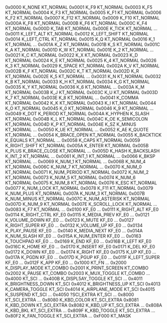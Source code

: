 0x0000 K_NONE 										KT_NORMAL
0x0001 K_F9 											KT_NORMAL
0x0003 K_F5 											KT_NORMAL
0x0004 K_F3 											KT_NORMAL
0x0005 K_F1 											KT_NORMAL
0x0006 K_F2 											KT_NORMAL
0x0007 K_F12 											KT_NORMAL
0x0009 K_F10 											KT_NORMAL
0x000A K_F8 											KT_NORMAL
0x000B K_F6 											KT_NORMAL
0x000C K_F4 											KT_NORMAL
0x000D K_TAB 										  KT_NORMAL
0x000E K_TICK 										KT_NORMAL
...
0x0011 K_LEFT_ALT 								KT_NORMAL
0x0012 K_LEFT_SHIFT 							KT_NORMAL
0x0014 K_LEFT_CTRL 								KT_NORMAL
0x0015 K_Q 												KT_NORMAL
0x0016 K_1 												KT_NORMAL
...
0x001A K_Z 												KT_NORMAL
0x001B K_S 												KT_NORMAL
0x001C K_A 											  KT_NORMAL
0x001D K_W 											  KT_NORMAL
0x001E K_2 												KT_NORMAL
...
0x0021 K_C 												KT_NORMAL
0x0022 K_X 												KT_NORMAL
0x0023 K_D 												KT_NORMAL
0x0024 K_E 												KT_NORMAL
0x0025 K_4 												KT_NORMAL
0x0026 K_3 												KT_NORMAL
0x0029 K_SPACE 									  KT_NORMAL
0x002A K_V 												KT_NORMAL
0x002B K_F 												KT_NORMAL
0x002C K_T 												KT_NORMAL
0x002D K_R 											  KT_NORMAL
0x002E K_5 												KT_NORMAL
...
0x0031 K_N 												KT_NORMAL
0x0032 K_B 												KT_NORMAL
0x0033 K_H 												KT_NORMAL
0x0034 K_G 												KT_NORMAL
0x0035 K_Y 												KT_NORMAL
0x0036 K_6 												KT_NORMAL
...
0x003A K_M 											  KT_NORMAL
0x003B K_J 												KT_NORMAL
0x003C K_U 											  KT_NORMAL
0x003D K_7 												KT_NORMAL
0x003E K_8 												KT_NORMAL
...
0x0041 K_COMMA 									  KT_NORMAL
0x0042 K_K 												KT_NORMAL
0x0043 K_I 												KT_NORMAL
0x0044 K_O 												KT_NORMAL
0x0045 K_0 												KT_NORMAL
0x0046 K_9 												KT_NORMAL
...
0x0049 K_DOT  K_PERIOD						KT_NORMAL
0x004A K_HYPHEN K_SLASH					  KT_NORMAL
0x004B K_L 												KT_NORMAL
0x004C K_OE K_SEMICOLON					  KT_NORMAL
0x004D K_P 											  KT_NORMAL
0x004E K_SZ 	K_MINUS							KT_NORMAL
...
0x0050 K_UE 											KT_NORMAL
...
0x0052 K_AE 			K_QUOTE				  KT_NORMAL
...
0x0054 K_BRACE_OPEN 							KT_NORMAL
0x0055 K_BACKTICK K_EQUALS				KT_NORMAL
...
0x0058 K_CAPS										  KT_NORMAL
0x0059 K_RIGHT_SHIFT							KT_NORMAL
0x005A K_ENTER										KT_NORMAL
0x005B K_PLUS K_BRACE_CLOSE			  KT_NORMAL
...
0x005D K_HASH K_BACKSLASH	K_INT_2	KT_NORMAL
...
0x0061 K_INT_1 										KT_NORMAL
...
0x0066 K_BKSP 										KT_NORMAL
...
0x0069 K_NUM_1 									  KT_NORMAL
...
0x006B K_NUM_4 									  KT_NORMAL
0x006C K_NUM_7 									  KT_NORMAL
...
0x0070 K_NUM_0 									  KT_NORMAL
0x0071 K_NUM_PERIOD 							KT_NORMAL
0x0072 K_NUM_2 									  KT_NORMAL
0x0073 K_NUM_5 									  KT_NORMAL
0x0074 K_NUM_6 									  KT_NORMAL
0x0075 K_NUM_8 									  KT_NORMAL
0x0076 K_ESC											KT_NORMAL
0x0077 K_NUM_LOCK								  KT_NORMAL
0x0078 K_F11 											KT_NORMAL
0x0079 K_NUM_PLUS								  KT_NORMAL
0x007A K_NUM_3										KT_NORMAL
0x007B K_NUM_MINUS							  KT_NORMAL
0x007C K_NUM_ASTERISK						  KT_NORMAL
0x007D K_NUM_9									  KT_NORMAL
0x007E K_SCROLL_LOCK						  KT_NORMAL
...
0x0083 K_F7 											KT_NORMAL
...
0x0100														KF_E0
...
0x0111 K_RIGHT_ALT								KF_E0
0x0114 K_RIGHT_CTRL							  KF_E0
0x0115 K_MEDIA_PREV							  KF_E0
...
0x0121 K_VOLUME_DOWN						  KF_E0
...
0x0123 K_MUTE										  KF_E0
...
0x0127 K_RIGHT_SUPER							KF_E0
...
0x0132 K_VOLUME_UP							  KF_E0
...
0x0134 K_PLAY_PAUSE							  KF_E0
...
0x0140 K_MEDIA_NEXT							  KF_E0
... 
0x014A K_NUM_SLASH							  KF_E0
...
0x015A K_NUM_ENTER							  KF_E0
...
0x0163 K_TOUCHPAD								  KF_E0
...	
0x0169 K_END											KF_E0
...
0x016B K_LEFT										  KF_E0
0x016C K_HOME										  KF_E0
...
0x0170 K_INSERT									  KF_E0
0x0171 K_DEL											KF_E0
0x0172 K_DOWN										  KF_E0
...
0x0174 K_RIGHT										KF_E0
0x0175 K_UP											  KF_E0
...
0x017A K_PGDN										  KF_E0
...
0x017D K_PGUP										  KF_E0
...
0x011F K_LEFT_SUPER							  KF_E0
...
0x012F K_APP											KF_E0
...
0x1000 													  KT_FN
...
0x2000	K_DISPLAY_MODE						KT_COMBO
0x2001	K_PRINT_SCREEN						KT_COMBO
0x2002	K_PAUSE										KT_COMBO
0x2003	K_MUX_TOGGLE							KT_COMBO
...
0x4000														KT_SCI
...
0x400B	K_DISPL5AY_TOGGLE					KT_SCI
...
0x4011	K_BRIGHTNESS_DOWN				  KT_SCI
0x4012	K_BRIGHTNESS_UP					  KT_SCI
0x4013	K_CAMERA_TOGGLE					  KT_SCI
0x4014	K_AIRPLANE_MODE					  KT_SCI
0x4015	K_SUSPEND								  KT_SCI
...
0x4050 ?SCI_EXTRA 								KT_SCI
...
0x8000														KT_SCI_EXTRA
...
0x8080	K_KBD_COLOR							  KT_SCI_EXTRA
0x8081	K_KBD_DOWN								KT_SCI_EXTRA
0x8082	K_KBD_UP									KT_SCI_EXTRA
...
0x808A	K_KBD_BKL									KT_SCI_EXTRA
...
0x809F	K_KBD_TOGGLE							KT_SCI_EXTRA
...
0x80F2	K_FAN_TOGGLE							KT_SCI_EXTRA
...
0xF000														KT_MASK
